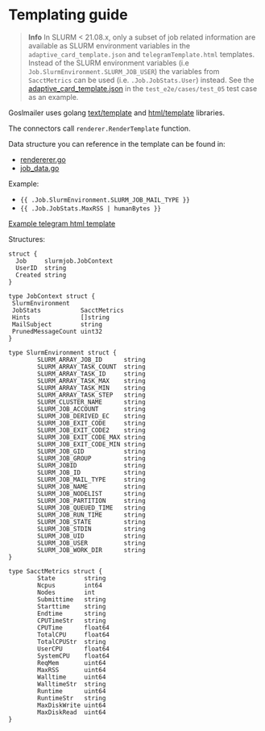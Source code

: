 # Templating guide

> **Info**
> In SLURM < 21.08.x, only a subset of job related information are available as SLURM environment variables in the `adaptive_card_template.json` and `telegramTemplate.html` templates. Instead of the SLURM environment variables (i.e `Job.SlurmEnvironment.SLURM_JOB_USER`) the variables from `SacctMetrics` can be used (i.e. `.Job.JobStats.User`) instead. See the [adaptive_card_template.json](test_e2e/cases/test_05/conf/adaptive_card_template.json) in the `test_e2e/cases/test_05` test case as an example.

Goslmailer uses golang [text/template](https://pkg.go.dev/text/template) and [html/template](https://pkg.go.dev/html/template) libraries.

The connectors call `renderer.RenderTemplate` function.

Data structure you can reference in the template can be found in:

* [rendererer.go](../internal/renderer/renderer.go)
* [job_data.go](../internal/slurmjob/job_data.go)

Example:

* `{{ .Job.SlurmEnvironment.SLURM_JOB_MAIL_TYPE }}`
* `{{ .Job.JobStats.MaxRSS | humanBytes }}`

[Example telegram html template](./telegramTemplate.html)

Structures:

```
struct {
  Job     slurmjob.JobContext
  UserID  string
  Created string
}

type JobContext struct {
 SlurmEnvironment
 JobStats           SacctMetrics
 Hints              []string
 MailSubject        string
 PrunedMessageCount uint32
}

type SlurmEnvironment struct {
        SLURM_ARRAY_JOB_ID      string
        SLURM_ARRAY_TASK_COUNT  string
        SLURM_ARRAY_TASK_ID     string
        SLURM_ARRAY_TASK_MAX    string
        SLURM_ARRAY_TASK_MIN    string
        SLURM_ARRAY_TASK_STEP   string
        SLURM_CLUSTER_NAME      string
        SLURM_JOB_ACCOUNT       string
        SLURM_JOB_DERIVED_EC    string
        SLURM_JOB_EXIT_CODE     string
        SLURM_JOB_EXIT_CODE2    string
        SLURM_JOB_EXIT_CODE_MAX string
        SLURM_JOB_EXIT_CODE_MIN string
        SLURM_JOB_GID           string
        SLURM_JOB_GROUP         string
        SLURM_JOBID             string
        SLURM_JOB_ID            string
        SLURM_JOB_MAIL_TYPE     string
        SLURM_JOB_NAME          string
        SLURM_JOB_NODELIST      string
        SLURM_JOB_PARTITION     string
        SLURM_JOB_QUEUED_TIME   string
        SLURM_JOB_RUN_TIME      string
        SLURM_JOB_STATE         string
        SLURM_JOB_STDIN         string
        SLURM_JOB_UID           string
        SLURM_JOB_USER          string
        SLURM_JOB_WORK_DIR      string
}

type SacctMetrics struct {
        State        string
        Ncpus        int64
        Nodes        int
        Submittime   string
        Starttime    string
        Endtime      string
        CPUTimeStr   string
        CPUTime      float64
        TotalCPU     float64
        TotalCPUStr  string
        UserCPU      float64
        SystemCPU    float64
        ReqMem       uint64
        MaxRSS       uint64
        Walltime     uint64
        WalltimeStr  string
        Runtime      uint64
        RuntimeStr   string
        MaxDiskWrite uint64
        MaxDiskRead  uint64
}
```

